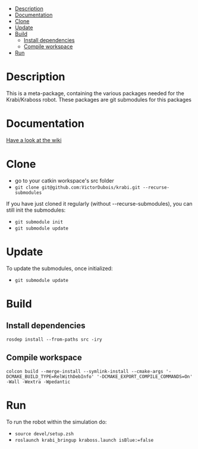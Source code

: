 <!--toc:start-->
- [Description](#description)
- [Documentation](#documentation)
- [Clone](#clone)
- [Update](#update)
- [Build](#build)
  - [Install dependencies](#install-dependencies)
  - [Compile workspace](#compile-workspace)
- [Run](#run)
<!--toc:end-->

# Description

This is a meta-package, containing the various packages needed
for the Krabi/Kraboss robot.
These packages are git submodules for this packages

# Documentation

[Have a look at the wiki](https://github.com/VictorDubois/krabi/wiki)

# Clone

- go to your catkin workspace's src folder
- `git clone git@github.com:VictorDubois/krabi.git --recurse-submodules`

If you have just cloned it regularly (without --recurse-submodules),
you can still init the submodules:

- `git submodule init`
- `git submodule update`

# Update

To update the submodules, once initialized:

- `git submodule update`

# Build

## Install dependencies

```shell
rosdep install --from-paths src -iry
```

## Compile workspace

```shell
colcon build --merge-install --symlink-install --cmake-args '-DCMAKE_BUILD_TYPE=RelWithDebInfo' '-DCMAKE_EXPORT_COMPILE_COMMANDS=On' -Wall -Wextra -Wpedantic
```

# Run

To run the robot within the simulation do:

- `source devel/setup.zsh`
- `roslaunch krabi_bringup kraboss.launch isBlue:=false`

